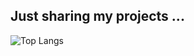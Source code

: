 ## Just sharing my projects ...

![Top Langs](https://github-readme-stats.vercel.app/api/top-langs/?username=zshelali&exclude_repo=github-readme-stats,anuraghazra.github.io)
